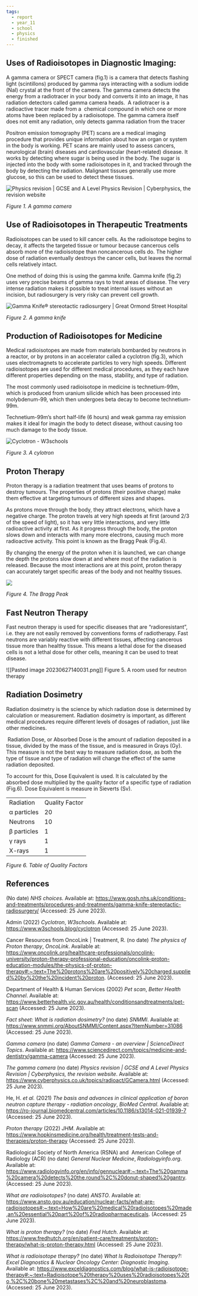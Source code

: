 ```yaml
---
tags:
  - report
  - year_11
  - school
  - physics
  - finished
---
```

## Uses of Radioisotopes in Diagnostic Imaging:

A gamma camera or SPECT camera (fig.1) is a camera that detects flashing light (scintillons) produced by gamma rays interacting with a sodium iodide (NaI) crystal at the front of the camera. The gamma camera detects the energy from a radiotracer in your body and converts it into an image, it has radiation detectors called gamma camera heads.  A radiotracer is a radioactive tracer made from a  chemical compound in which one or more atoms have been replaced by a radioisotope. The gamma camera itself does not emit any radiation, only detects gamma radiation from the tracer

Positron emission tomography (PET) scans are a medical imaging procedure that provides unique information about how an organ or system in the body is working. PET scans are mainly used to assess cancers, neurological (brain) diseases and cardiovascular (heart-related) disease. It works by detecting where sugar is being used in the body. The sugar is injected into the body with some radioisotopes in it, and tracked through the body by detecting the radiation. Malignant tissues generally use more glucose, so this can be used to detect these tissues.

![Physics revision | GCSE and A Level Physics Revision | Cyberphysics, the  revision website](file:////Users/abhigyan/Library/Group%20Containers/UBF8T346G9.Office/TemporaryItems/msohtmlclip/clip_image001.gif)

_Figure 1. A gamma camera_

## Use of Radioisotopes in Therapeutic Treatments

Radioisotopes can be used to kill cancer cells. As the radioisotope begins to decay, it affects the targeted tissue or tumour because cancerous cells absorb more of the radioisotope than noncancerous cells do. The higher dose of radiation eventually destroys the cancer cells, but leaves the normal cells relatively intact.

One method of doing this is using the gamma knife. Gamma knife (fig.2) uses very precise beams of gamma rays to treat areas of disease. The very intense radiation makes it possible to treat internal issues without an incision, but radiosurgery is very risky can prevent cell growth.

![Gamma Knife® stereotactic radiosurgery | Great Ormond Street Hospital](file:////Users/abhigyan/Library/Group%20Containers/UBF8T346G9.Office/TemporaryItems/msohtmlclip/clip_image002.jpg)

_Figure 2. A gamma knife_

## Production of Radioisotopes for Medicine

Medical radioisotopes are made from materials bombarded by neutrons in a reactor, or by protons in an accelerator called a cyclotron (fig.3), which uses electromagnets to accelerate particles to very high speeds. Different radioisotopes are used for different medical procedures, as they each have different properties depending on the mass, stability, and type of radiation.

The most commonly used radioisotope in medicine is technetium-99m, which is produced from uranium silicide which has been processed into molybdenum-99, which then undergoes beta decay to become technetium-99m.

Technetium-99m’s short half-life (6 hours) and weak gamma ray emission makes it ideal for imagin the body to detect disease, without causing too much damage to the body tissue.

![Cyclotron - W3schools](file:////Users/abhigyan/Library/Group%20Containers/UBF8T346G9.Office/TemporaryItems/msohtmlclip/clip_image003.jpg)

_Figure 3. A cylotron_

## Proton Therapy

Proton therapy is a radiation treatment that uses beams of protons to destroy tumours. The properties of protons (their positive charge) make them effective at targeting tumours of different sizes and shapes.

As protons move through the body, they attract electrons, which have a negative charge. The proton travels at very high speeds at first (around 2/3 of the speed of light), so it has very little interactions, and very little radioactive activity at first. As it progress through the body, the proton slows down and interacts with many more electrons, causing much more radioactive activity. This point is known as the Bragg Peak (Fig.4).

By changing the energy of the proton when it is launched, we can change the depth the protons slow down at and where most of the radiation is released. Because the most interactions are at this point, proton therapy can accurately target specific areas of the body and not healthy tissues.

![](file:////Users/abhigyan/Library/Group%20Containers/UBF8T346G9.Office/TemporaryItems/msohtmlclip/clip_image004.png)

_Figure 4. The Bragg Peak_

## Fast Neutron Therapy

Fast neutron therapy is used for specific diseases that are “radioresistant”, i.e. they are not easily removed by conventions forms of radiotherapy. Fast neutrons are variably reactive with different tissues, affecting cancerous tissue more than healthy tissue. This means a lethal dose for the diseased cells is not a lethal dose for other cells, meaning it can be used to treat disease.

![[Pasted image 20230627140031.png]]
Figure 5. A room used for neutron therapy

## Radiation Dosimetry

Radiation dosimetry is the science by which radiation dose is determined by calculation or measurement. Radiation dosimetry is important, as different medical procedures require different levels of dosages of radiation, just like other medicines.

 Radiation Dose, or Absorbed Dose is the amount of radiation deposited in a tissue, divided by the mass of the tissue, and is measured in Grays (Gy). This measure is not the best way to measure radiation dose, as both the type of tissue and type of radiation will change the effect of the same radiation deposited.

To account for this, Dose Equivalent is used. It is calculated by the absorbed dose multiplied by the quality factor of a specific type of radiation (Fig.6). Dose Equivalent is measure in Sieverts (Sv).

|   |   |
|------------|-----------|
|Radiation|Quality Factor|
|α particles|20|
|Neutrons|10|
|β particles|1|
|γ rays|1|
|X-rays|1|

_Figure 6. Table of Quality Factors_

## References

(No date) _NHS choices_. Available at: https://www.gosh.nhs.uk/conditions-and-treatments/procedures-and-treatments/gamma-knife-stereotactic-radiosurgery/ (Accessed: 25 June 2023).

Admin (2022) _Cyclotron_, _W3schools_. Available at: https://www.w3schools.blog/cyclotron (Accessed: 25 June 2023).

Cancer Resources from OncoLink | Treatment, R. (no date) _The physics of Proton therapy_, _OncoLink_. Available at: https://www.oncolink.org/healthcare-professionals/oncolink-university/proton-therapy-professional-education/oncolink-proton-education-modules/the-physics-of-proton-therapy#:~:text=The%20protons%20are%20positively%20charged,supplied%20by%20the%20incident%20proton. (Accessed: 25 June 2023).

Department of Health & Human Services (2002) _Pet scan_, _Better Health Channel_. Available at: https://www.betterhealth.vic.gov.au/health/conditionsandtreatments/pet-scan (Accessed: 25 June 2023).

_Fact sheet: What is radiation dosimetry?_ (no date) _SNMMI_. Available at: https://www.snmmi.org/AboutSNMMI/Content.aspx?ItemNumber=31086 (Accessed: 25 June 2023).

_Gamma camera_ (no date) _Gamma Camera - an overview | ScienceDirect Topics_. Available at: https://www.sciencedirect.com/topics/medicine-and-dentistry/gamma-camera (Accessed: 25 June 2023).

_The gamma camera_ (no date) _Physics revision | GCSE and A Level Physics Revision | Cyberphysics, the revision website_. Available at: https://www.cyberphysics.co.uk/topics/radioact/GCamera.html (Accessed: 25 June 2023).

He, H. _et al._ (2021) _The basis and advances in clinical application of boron neutron capture therapy - radiation oncology_, _BioMed Central_. Available at: https://ro-journal.biomedcentral.com/articles/10.1186/s13014-021-01939-7 (Accessed: 25 June 2023).

_Proton therapy_ (2022) _JHM_. Available at: https://www.hopkinsmedicine.org/health/treatment-tests-and-therapies/proton-therapy (Accessed: 25 June 2023).

Radiological Society of North America (RSNA) and  American College of Radiology (ACR) (no date) _General Nuclear Medicine_, _Radiologyinfo.org_. Available at: https://www.radiologyinfo.org/en/info/gennuclear#:~:text=The%20gamma%20camera%20detects%20the,round%2C%20donut-shaped%20gantry. (Accessed: 25 June 2023).

_What are radioisotopes?_ (no date) _ANSTO_. Available at: https://www.ansto.gov.au/education/nuclear-facts/what-are-radioisotopes#:~:text=How%20are%20medical%20radioisotopes%20made,an%20essential%20part%20of%20radiopharmaceuticals. (Accessed: 25 June 2023).

_What is proton therapy?_ (no date) _Fred Hutch_. Available at: https://www.fredhutch.org/en/patient-care/treatments/proton-therapy/what-is-proton-therapy.html (Accessed: 25 June 2023).

_What is radioisotope therapy?_ (no date) _What Is Radioisotope Therapy?: Excel Diagnostics & Nuclear Oncology Center: Diagnostic Imaging_. Available at: https://www.exceldiagnostics.com/blog/what-is-radioisotope-therapy#:~:text=Radioisotope%20therapy%20uses%20radioisotopes%20to,%2C%20bone%20metastases%2C%20and%20neuroblastoma. (Accessed: 25 June 2023).